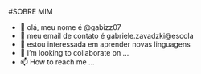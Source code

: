 #SOBRE MIM

- 👋 olá, meu nome é @gabizz07
- 👀 meu email de contato é gabriele.zavadzki@escola
- 🌱 estou interessada em aprender novas linguagens
- 💞️ I’m looking to collaborate on ...
- 📫 How to reach me ...

<!---
gabizz07/gabizz07 is a ✨ special ✨ repository because its `README.md` (this file) appears on your GitHub profile.
You can click the Preview link to take a look at your changes.
--->
